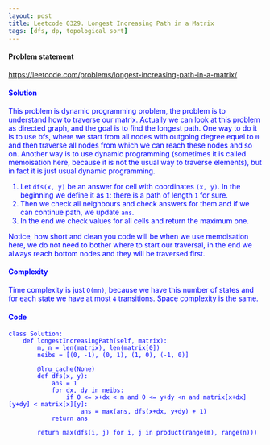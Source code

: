```yaml
---
layout: post
title: Leetcode 0329. Longest Increasing Path in a Matrix
tags: [dfs, dp, topological sort]
---
```


#### Problem statement

<a href="https://leetcode.com/problems/longest-increasing-path-in-a-matrix/"> <font color = blue>https://leetcode.com/problems/longest-increasing-path-in-a-matrix/

#### Solution
This problem is dynamic programming problem, the problem is to understand how to traverse our matrix. Actually we can look at this problem as directed graph, and the goal is to find the longest path. One way to do it is to use bfs, where we start from all nodes with outgoing degree equel to `0` and then traverse all nodes from which we can reach these nodes and so on. Another way is to use dynamic programming (sometimes it is called memoisation here, because it is not the usual way to traverse elements), but in fact it is just usual dynamic programming.

1. Let `dfs(x, y)` be an answer for cell with coordinates `(x, y)`. In the beginning we define it as `1`: there is a path of length `1` for sure.
2. Then we check all neighbours and check answers for them and if we can continue path, we update `ans`. 
3. In the end we check values for all cells and return the maximum one.

Notice, how short and clean you code will be when we use memoisation here, we do not need to bother where to start our traversal, in the end we always reach bottom nodes and they will be traversed first.

#### Complexity
Time complexity is just `O(mn)`, because we have this number of states and for each state we have at most `4` transitions. Space complexity is the same.

#### Code
```
class Solution:
    def longestIncreasingPath(self, matrix):
        m, n = len(matrix), len(matrix[0])
        neibs = [(0, -1), (0, 1), (1, 0), (-1, 0)]
        
        @lru_cache(None)
        def dfs(x, y):
            ans = 1
            for dx, dy in neibs:
                if 0 <= x+dx < m and 0 <= y+dy <n and matrix[x+dx][y+dy] < matrix[x][y]:
                    ans = max(ans, dfs(x+dx, y+dy) + 1) 
            return ans
        
        return max(dfs(i, j) for i, j in product(range(m), range(n)))
```
